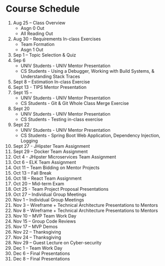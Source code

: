 # Course Schedule

1.	Aug 25 – Class Overview
	- Asgn 0 Out
	- All Reading Out
2.	Aug 30 – Requirements In-class Exercises 
	- Team Formation
	- Asgn 1 Out
3.	Sep 1 – Topic Selection & Quiz 
4.	Sep 6 
	- UNIV Students - UNIV Mentor Presentation
	- CS Students - Using a Debugger, Working with Build Systems, & Understanding Stack Traces
5.	Sept 8 – Estimation In-class Exercise
6.	Sept 13 - TIPS Mentor Presentation
7.	Sept 15 – 
	- UNIV Students - UNIV Mentor Presentation
	- CS Students - Git & Git Whole Class Merge Exercise
8.	Sept 20
	- UNIV Students - UNIV Mentor Presentation
	- CS Students - Testing in-class exercise
9.	Sept 22 
	- UNIV Students - UNIV Mentor Presentation
	- CS Students - Spring Boot Web Application, Dependency Injection, Logging
10.	Sept 27 - JHipster Team Assignment
11.	Sept 29 – Docker Team Assignment
12.	Oct 4 - JHipster Microservices Team Assignment
13.	Oct 6 – ELK Team Assignment  
14.	Oct 11 – Team Bidding on Mentor Projects
15.	Oct 13 – Fall Break
16.	Oct 18 – React Team Assignment
17.	Oct 20 – Mid-term Exam 
18.	Oct 25 - Team Project Proposal Presentations
19.	Oct 27 – Individual Group Meetings
20.	Nov 1 – Individual Group Meetings
21.	Nov 3 – Wireframe + Technical Architecture Presentations to Mentors
22.	Nov 8 – Wireframe + Technical Architecture Presentations to Mentors
23.	Nov 10 – MVP Team Work Day
24.	Nov 15 – Group Code Reviews
25.	Nov 17 – MVP Demos
26.	Nov 22 – Thanksgiving
27.	Nov 24 – Thanksgiving
28.	Nov 29 – Guest Lecture on Cyber-security
29.	Dec 1 – Team Work Day
30.	Dec 6 – Final Presentations
31.	Dec 8 – Final Presentations

